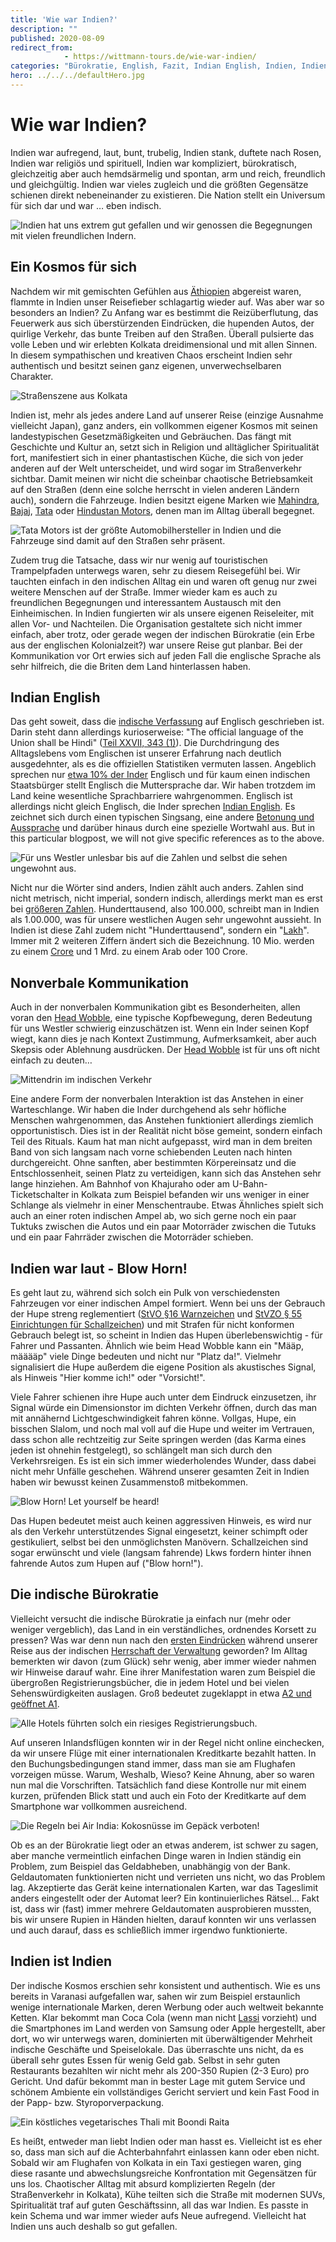 ```yaml
---
title: 'Wie war Indien?'
description: ""
published: 2020-08-09
redirect_from: 
            - https://wittmann-tours.de/wie-war-indien/
categories: "Bürokratie, English, Fazit, Indian English, Indien, Indien, kulinarisch, Lakh, laut, Verkehr, Zahlen"
hero: ../../../defaultHero.jpg
---
```

# Wie war Indien?

Indien war aufregend, laut, bunt, trubelig, Indien stank, duftete nach Rosen, Indien war religiös und spirituell, Indien war kompliziert, bürokratisch, gleichzeitig aber auch hemdsärmelig und spontan, arm und reich, freundlich und gleichgültig. Indien war vieles zugleich und die größten Gegensätze schienen direkt nebeneinander zu existieren. Die Nation stellt ein Universum für sich dar und war … eben indisch.

![Indien hat uns extrem gut gefallen und wir genossen die Begegnungen mit vielen freundlichen Indern.](http://wittmann-tours.de/wp-content/uploads/2020/05/CW-20181120-110645-3764-1024x683.jpg)

<!--more-->

## Ein Kosmos für sich

Nachdem wir mit gemischten Gefühlen aus [Äthiopien](http://wittmann-tours.de/wie-war-aethiopien/) abgereist waren, flammte in Indien unser Reisefieber schlagartig wieder auf. Was aber war so besonders an Indien? Zu Anfang war es bestimmt die Reizüberflutung, das Feuerwerk aus sich überstürzenden Eindrücken, die hupenden Autos, der quirlige Verkehr, das bunte Treiben auf den Straßen. Überall pulsierte das volle Leben und wir erlebten Kolkata dreidimensional und mit allen Sinnen. In diesem sympathischen und kreativen Chaos erscheint Indien sehr authentisch und besitzt seinen ganz eigenen, unverwechselbaren Charakter.

![Straßenszene aus Kolkata](http://wittmann-tours.de/wp-content/uploads/2020/05/CW-20181106-185614-3086-1024x683.jpg)

Indien ist, mehr als jedes andere Land auf unserer Reise (einzige Ausnahme vielleicht Japan), ganz anders, ein vollkommen eigener Kosmos mit seinen landestypischen Gesetzmäßigkeiten und Gebräuchen. Das fängt mit Geschichte und Kultur an, setzt sich in Religion und alltäglicher Spiritualität fort, manifestiert sich in einer phantastischen Küche, die sich von jeder anderen auf der Welt unterscheidet, und wird sogar im Straßenverkehr sichtbar. Damit meinen wir nicht die scheinbar chaotische Betriebsamkeit auf den Straßen (denn eine solche herrscht in vielen anderen Ländern auch), sondern die Fahrzeuge. Indien besitzt eigene Marken wie [Mahindra](https://de.wikipedia.org/wiki/Mahindra_%26_Mahindra_Limited), [Bajaj](https://de.wikipedia.org/wiki/Bajaj_Auto), [Tata](https://de.wikipedia.org/wiki/Tata_Motors) oder [Hindustan Motors](https://de.wikipedia.org/wiki/Hindustan_Motors), denen man im Alltag überall begegnet.

![Tata Motors ist der größte Automobilhersteller in Indien und die Fahrzeuge sind damit auf den Straßen sehr präsent.](http://wittmann-tours.de/wp-content/uploads/2020/05/CW-20181108-092739-3186-1024x683.jpg)

Zudem trug die Tatsache, dass wir nur wenig auf touristischen Trampelpfaden unterwegs waren, sehr zu diesem Reisegefühl bei. Wir tauchten einfach in den indischen Alltag ein und waren oft genug nur zwei weitere Menschen auf der Straße. Immer wieder kam es auch zu freundlichen Begegnungen und interessantem Austausch mit den Einheimischen. In Indien fungierten wir als unsere eigenen Reiseleiter, mit allen Vor- und Nachteilen. Die Organisation gestaltete sich nicht immer einfach, aber trotz, oder gerade wegen der indischen Bürokratie (ein Erbe aus der englischen Kolonialzeit?) war unsere Reise gut planbar. Bei der Kommunikation vor Ort erwies sich auf jeden Fall die englische Sprache als sehr hilfreich, die die Briten dem Land hinterlassen haben.

## Indian English

Das geht soweit, dass die [indische Verfassung](https://de.wikipedia.org/wiki/Verfassung_Indiens) auf Englisch geschrieben ist. Darin steht dann allerdings kurioserweise: "The official language of the Union shall be Hindi" ([Teil XXVII, 343 (1)](https://www.india.gov.in/sites/upload_files/npi/files/coi_part_full.pdf)). Die Durchdringung des Alltagslebens vom Englischen ist unserer Erfahrung nach deutlich ausgedehnter, als es die offiziellen Statistiken vermuten lassen. Angeblich sprechen nur [etwa 10% der Inder](https://en.wikipedia.org/wiki/Indian_English#Status) Englisch und für kaum einen indischen Staatsbürger stellt Englisch die Muttersprache dar. Wir haben trotzdem im Land keine wesentliche Sprachbarriere wahrgenommen. Englisch ist allerdings nicht gleich Englisch, die Inder sprechen [Indian English](https://en.wikipedia.org/wiki/Indian_English). Es zeichnet sich durch einen typischen Singsang, eine andere [Betonung und Aussprache](https://www.youtube.com/watch?v=z7MIyQS9p5E) und darüber hinaus durch eine spezielle Wortwahl aus. But in this particular blogpost, we will not give specific references as to the above.

![Für uns Westler unlesbar bis auf die Zahlen und selbst die sehen ungewohnt aus.](http://wittmann-tours.de/wp-content/uploads/2020/05/APC_2302-1024x768.jpg)

Nicht nur die Wörter sind anders, Indien zählt auch anders. Zahlen sind nicht metrisch, nicht imperial, sondern indisch, allerdings merkt man es erst bei [größeren Zahlen](https://en.wikipedia.org/wiki/Indian_English#Numbering_system). Hunderttausend, also 100.000, schreibt man in Indien als 1.00.000, was für unsere westlichen Augen sehr ungewohnt aussieht. In Indien ist diese Zahl zudem nicht "Hunderttausend", sondern ein "[Lakh](https://de.wikipedia.org/wiki/Lakh)". Immer mit 2 weiteren Ziffern ändert sich die Bezeichnung. 10 Mio. werden zu einem [Crore](https://de.wikipedia.org/wiki/Crore) und 1 Mrd. zu einem Arab oder 100 Crore.

## Nonverbale Kommunikation

Auch in der nonverbalen Kommunikation gibt es Besonderheiten, allen voran den [Head Wobble](https://en.wikipedia.org/wiki/Head_bobble), eine typische Kopfbewegung, deren Bedeutung für uns Westler schwierig einzuschätzen ist. Wenn ein Inder seinen Kopf wiegt, kann dies je nach Kontext Zustimmung, Aufmerksamkeit, aber auch Skepsis oder Ablehnung ausdrücken. Der [Head Wobble](https://www.youtube.com/watch?v=0RaBxH_MKQI) ist für uns oft nicht einfach zu deuten…

![Mittendrin im indischen Verkehr](http://wittmann-tours.de/wp-content/uploads/2020/05/CW-20181113-074224-3372-1024x683.jpg)

Eine andere Form der nonverbalen Interaktion ist das Anstehen in einer Warteschlange. Wir haben die Inder durchgehend als sehr höfliche Menschen wahrgenommen, das Anstehen funktioniert allerdings ziemlich opportunistisch. Dies ist in der Realität nicht böse gemeint, sondern einfach Teil des Rituals. Kaum hat man nicht aufgepasst, wird man in dem breiten Band von sich langsam nach vorne schiebenden Leuten nach hinten durchgereicht. Ohne sanften, aber bestimmten Körpereinsatz und die Entschlossenheit, seinen Platz zu verteidigen, kann sich das Anstehen sehr lange hinziehen. Am Bahnhof von Khajuraho oder am U-Bahn-Ticketschalter in Kolkata zum Beispiel befanden wir uns weniger in einer Schlange als vielmehr in einer Menschentraube. Etwas Ähnliches spielt sich auch an einer roten indischen Ampel ab, wo sich gerne noch ein paar Tuktuks zwischen die Autos und ein paar Motorräder zwischen die Tutuks und ein paar Fahrräder zwischen die Motorräder schieben.

## Indien war laut - Blow Horn!

Es geht laut zu, während sich solch ein Pulk von verschiedensten Fahrzeugen vor einer indischen Ampel formiert. Wenn bei uns der Gebrauch der Hupe streng reglementiert ([StVO §16 Warnzeichen](https://www.gesetze-im-internet.de/stvo_2013/__16.html) und [StVZO § 55 Einrichtungen für Schallzeichen](https://www.gesetze-im-internet.de/stvzo_2012/__55.html)) und mit Strafen für nicht konformen Gebrauch belegt ist, so scheint in Indien das Hupen überlebenswichtig - für Fahrer und Passanten. Ähnlich wie beim Head Wobble kann ein "Määp, määääp" viele Dinge bedeuten und nicht nur "Platz da!". Vielmehr signalisiert die Hupe außerdem die eigene Position als akustisches Signal, als Hinweis "Hier komme ich!" oder "Vorsicht!".

Viele Fahrer schienen ihre Hupe auch unter dem Eindruck einzusetzen, ihr Signal würde ein Dimensionstor im dichten Verkehr öffnen, durch das man mit annähernd Lichtgeschwindigkeit fahren könne. Vollgas, Hupe, ein bisschen Slalom, und noch mal voll auf die Hupe und weiter im Vertrauen, dass schon alle rechtzeitig zur Seite springen werden (das Karma eines jeden ist ohnehin festgelegt), so schlängelt man sich durch den Verkehrsreigen. Es ist ein sich immer wiederholendes Wunder, dass dabei nicht mehr Unfälle geschehen. Während unserer gesamten Zeit in Indien haben wir bewusst keinen Zusammenstoß mitbekommen.

![Blow Horn! Let yourself be heard!](http://wittmann-tours.de/wp-content/uploads/2020/05/CW-20181120-062650-7189-1024x683.jpg)

Das Hupen bedeutet meist auch keinen aggressiven Hinweis, es wird nur als den Verkehr unterstützendes Signal eingesetzt, keiner schimpft oder gestikuliert, selbst bei den unmöglichsten Manövern. Schallzeichen sind sogar erwünscht und viele (langsam fahrende) Lkws fordern hinter ihnen fahrende Autos zum Hupen auf ("Blow horn!").

## Die indische Bürokratie

Vielleicht versucht die indische Bürokratie ja einfach nur (mehr oder weniger vergeblich), das Land in ein verständliches, ordnendes Korsett zu pressen? Was war denn nun nach den [ersten Eindrücken](http://wittmann-tours.de/erste-eindruecke-aus-indien/) während unserer Reise aus der indischen [Herrschaft der Verwaltung](https://www.spiegel.de/panorama/gesellschaft/ole-witt-fotoserie-ueber-indische-buerokratie-a-1211359.html) geworden? Im Alltag bemerkten wir davon (zum Glück) sehr wenig, aber immer wieder nahmen wir Hinweise darauf wahr. Eine ihrer Manifestation waren zum Beispiel die übergroßen Registrierungsbücher, die in jedem Hotel und bei vielen Sehenswürdigkeiten auslagen. Groß bedeutet zugeklappt in etwa [A2 und geöffnet A1](https://de.wikipedia.org/wiki/Papierformat#ISO-_und_DIN-Papierformate).

![Alle Hotels führten solch ein riesiges Registrierungsbuch.](http://wittmann-tours.de/wp-content/uploads/2020/05/APC_2350-1024x768.jpg)

Auf unseren Inlandsflügen konnten wir in der Regel nicht online einchecken, da wir unsere Flüge mit einer internationalen Kreditkarte bezahlt hatten. In den Buchungsbedingungen stand immer, dass man sie am Flughafen vorzeigen müsse. Warum, Weshalb, Wieso? Keine Ahnung, aber so waren nun mal die Vorschriften. Tatsächlich fand diese Kontrolle nur mit einem kurzen, prüfenden Blick statt und auch ein Foto der Kreditkarte auf dem Smartphone war vollkommen ausreichend.

![Die Regeln bei Air India: Kokosnüsse im Gepäck verboten!](http://wittmann-tours.de/wp-content/uploads/2020/05/APC_2233-768x1024.jpg)

Ob es an der Bürokratie liegt oder an etwas anderem, ist schwer zu sagen, aber manche vermeintlich einfachen Dinge waren in Indien ständig ein Problem, zum Beispiel das Geldabheben, unabhängig von der Bank. Geldautomaten funktionierten nicht und verrieten uns nicht, wo das Problem lag. Akzeptierte das Gerät keine internationalen Karten, war das Tageslimit anders eingestellt oder der Automat leer? Ein kontinuierliches Rätsel… Fakt ist, dass wir (fast) immer mehrere Geldautomaten ausprobieren mussten, bis wir unsere Rupien in Händen hielten, darauf konnten wir uns verlassen und auch darauf, dass es schließlich immer irgendwo funktionierte.

## Indien ist Indien

Der indische Kosmos erschien sehr konsistent und authentisch. Wie es uns bereits in Varanasi aufgefallen war, sahen wir zum Beispiel erstaunlich wenige internationale Marken, deren Werbung oder auch weltweit bekannte Ketten. Klar bekommt man Coca Cola (wenn man nicht [Lassi](https://de.wikipedia.org/wiki/Lassi) vorzieht) und die Smartphones im Land werden von Samsung oder Apple hergestellt, aber dort, wo wir unterwegs waren, dominierten mit überwältigender Mehrheit indische Geschäfte und Speiselokale. Das überraschte uns nicht, da es überall sehr gutes Essen für wenig Geld gab. Selbst in sehr guten Restaurants bezahlten wir nicht mehr als 200-350 Rupien (2-3 Euro) pro Gericht. Und dafür bekommt man in bester Lage mit gutem Service und schönem Ambiente ein vollständiges Gericht serviert und kein Fast Food in der Papp- bzw. Styroporverpackung.

![Ein köstliches vegetarisches Thali mit Boondi Raita](http://wittmann-tours.de/wp-content/uploads/2020/05/APC_2329-1024x768.jpg)

Es heißt, entweder man liebt Indien oder man hasst es. Vielleicht ist es eher so, dass man sich auf die Achterbahnfahrt einlassen kann oder eben nicht. Sobald wir am Flughafen von Kolkata in ein Taxi gestiegen waren, ging diese rasante und abwechslungsreiche Konfrontation mit Gegensätzen für uns los. Chaotischer Alltag mit absurd komplizierten Regeln (der Straßenverkehr in Kolkata), Kühe teilten sich die Straße mit modernen SUVs, Spiritualität traf auf guten Geschäftssinn, all das war Indien. Es passte in kein Schema und war immer wieder aufs Neue aufregend. Vielleicht hat Indien uns auch deshalb so gut gefallen.
